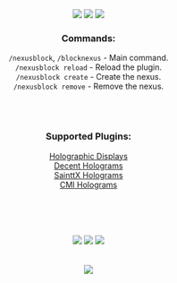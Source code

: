 
<div align="center">
<a href="https://www.spigotmc.org/resources/nexusblock.97041/"><img src="https://i.imgur.com/8AhA2tn.png"></a>  
<a href="https://www.spigotmc.org/resources/nexusblock.97041/"><img src="https://i.imgur.com/qNXOIAU.png"></a>  
<a href="https://www.spigotmc.org/resources/nexusblock.97041/"><img src="https://i.imgur.com/Gl98hwp.png"></a>  

    
### Commands: 
`/nexusblock`, `/blocknexus` - Main command.  
`/nexusblock reload` - Reload the plugin.  
`/nexusblock create` - Create the nexus.  
`/nexusblock remove` - Remove the nexus.
    
<br> 
<br> 
    
### Supported Plugins: 
[Holographic Displays](https://dev.bukkit.org/projects/holographic-displays)<br> 
[Decent Holograms](https://www.spigotmc.org/resources/decent-holograms-placeholderapi-support-no-dependencies.96927/)<br> 
[SainttX Holograms](https://www.spigotmc.org/resources/holograms.4924/)<br> 
[CMI Holograms](https://www.zrips.net/cmi/holograms/)<br> 

<br> 
<br>   
<br> 
<br>    
<a href="https://www.spigotmc.org/resources/nexusblock.97041/"><img src="https://i.imgur.com/DavZ5kb.png"></a>
<a href="https://www.spigotmc.org/resources/nexusblock.97041/"><img src="https://i.imgur.com/y0H16Ir.png"></a> 
<a href="https://www.spigotmc.org/resources/nexusblock.97041/"><img src="https://i.imgur.com/Uv6Pm0i.png"></a> 
<br> 
<br> 
<br> 
<a href="https://www.spigotmc.org/resources/nexusblock.97041/"><img src="https://i.imgur.com/fRsl0x1.png"></a> 
    
</div>
